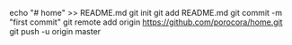 echo "# home" >> README.md
git init
git add README.md
git commit -m "first commit"
git remote add origin https://github.com/porocora/home.git
git push -u origin master
